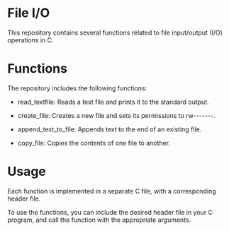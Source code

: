 # **File I/O**
This repository contains several functions related to file input/output (I/O) operations in C.

# **Functions**
The repository includes the following functions:

* read_textfile: Reads a text file and prints it to the standard output.

* create_file: Creates a new file and sets its permissions to rw-------.

* append_text_to_file: Appends text to the end of an existing file.

* copy_file: Copies the contents of one file to another.

# **Usage**
Each function is implemented in a separate C file, with a corresponding header file.

To use the functions, you can include the desired header file in your C program, and call the function with the appropriate arguments.
